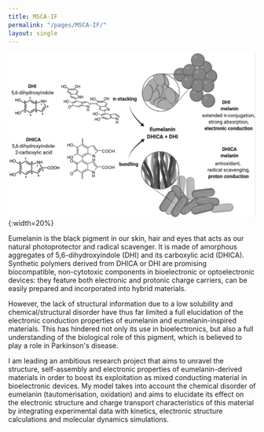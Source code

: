 ```yaml
---
title: MSCA-IF
permalink: "/pages/MSCA-IF/"
layout: single
---
```


![scheme_melanin](/images/melascheme.png){:width=20%}

Eumelanin is the black pigment in our skin, hair and eyes that acts as our natural photoprotector and radical scavenger. It is made of amorphous aggregates of 5,6-dihydroxyindole (DHI) and its carboxylic acid (DHICA). Synthetic polymers derived from DHICA or DHI are promising biocompatible, non-cytotoxic components in bioelectronic or optoelectronic devices: they feature both electronic and protonic charge carriers, can be easily prepared and incorporated into hybrid materials.

However, the lack of structural information due to a low solubility and chemical/structural disorder have thus far limited a full elucidation of the electronic conduction properties of eumelanin and eumelanin-inspired materials. This has hindered not only its use in bioelectronics, but also a full understanding of the biological role of this pigment, which is believed to play a role in Parkinson's disease.

I am leading an ambitious research project that aims to unravel the structure, self-assembly and electronic properties of eumelanin-derived materials in order to boost its exploitation as mixed conducting material in bioelectronic devices. My model takes into account the chemical disorder of eumelanin (tautomerisation, oxidation) and aims to elucidate its effect on the electronic structure and charge transport characteristics of this material by integrating experimental data with kinetics, electronic structure calculations and molecular dynamics simulations.


